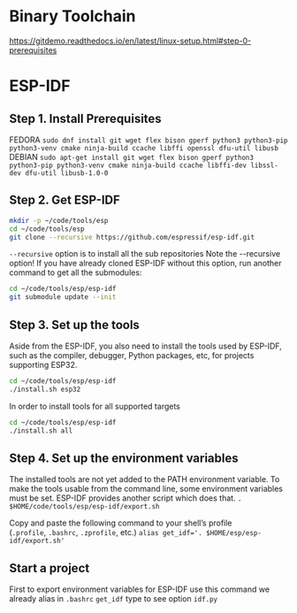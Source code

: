 # Binary Toolchain
https://gitdemo.readthedocs.io/en/latest/linux-setup.html#step-0-prerequisites


# ESP-IDF
## Step 1. Install Prerequisites

FEDORA
`sudo dnf install git wget flex bison gperf python3 python3-pip python3-venv cmake ninja-build ccache libffi openssl dfu-util libusb`
DEBIAN
`sudo apt-get install git wget flex bison gperf python3 python3-pip python3-venv cmake ninja-build ccache libffi-dev libssl-dev dfu-util libusb-1.0-0`

## Step 2. Get ESP-IDF

```bash
mkdir -p ~/code/tools/esp
cd ~/code/tools/esp
git clone --recursive https://github.com/espressif/esp-idf.git
```
`--recursive` option is to install all the sub repositories
Note the --recursive option! If you have already cloned ESP-IDF without this option, run another command to get all the submodules:
```bash
cd ~/code/tools/esp/esp-idf
git submodule update --init
```

## Step 3. Set up the tools

Aside from the ESP-IDF, you also need to install the tools used by ESP-IDF, such as the compiler, debugger, Python packages, etc, for projects supporting ESP32.
```bash
cd ~/code/tools/esp/esp-idf
./install.sh esp32
```
In order to install tools for all supported targets
```bash
cd ~/code/tools/esp/esp-idf
./install.sh all
```

## Step 4. Set up the environment variables

The installed tools are not yet added to the PATH environment variable. To make the tools usable from the command line, some environment variables must be set. ESP-IDF provides another script which does that.
`. $HOME/code/tools/esp/esp-idf/export.sh`

Copy and paste the following command to your shell’s profile (`.profile`, `.bashrc`, `.zprofile`, etc.)
`alias get_idf='. $HOME/esp/esp-idf/export.sh'`

## Start a project
First to export  environment variables for ESP-IDF use this command we already alias in `.bashrc`
`get_idf`
type to see option
`idf.py`

